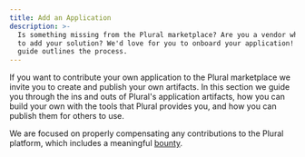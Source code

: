 ```yaml
---
title: Add an Application
description: >-
  Is something missing from the Plural marketplace? Are you a vendor who wants
  to add your solution? We'd love for you to onboard your application! This
  guide outlines the process.
---
```


If you want to contribute your own application to the Plural marketplace we invite you to create and publish your own artifacts.
In this section we guide you through the ins and outs of Plural's application artifacts, how you can build your own with the tools that Plural provides you, and how you can publish them for others to use.

We are focused on properly compensating any contributions to the Plural platform, which includes a meaningful [bounty](https://github.com/pluralsh/plural-artifacts#plural-contributor-program).